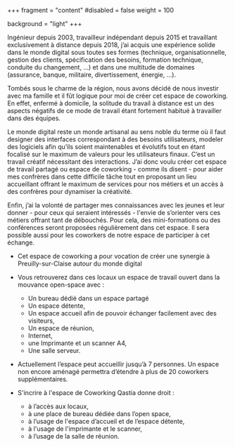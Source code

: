 +++
fragment = "content"
#disabled = false
weight = 100

background = "light"
+++

Ingénieur depuis 2003, travailleur indépendant depuis 2015 et travaillant exclusivement à distance depuis 2018, j’ai acquis une expérience solide dans le monde digital sous toutes ses formes (technique, organisationnelle, gestion des clients, spécification des besoins, formation technique, conduite du changement, …) et dans une multitude de domaines (assurance, banque, militaire, divertissement, énergie, …).

Tombés sous le charme de la région, nous avons décidé de nous investir avec ma famille et il fût logique pour moi de créer cet espace de coworking. En effet, enfermé à domicile, la solitude du travail à distance est un des aspects négatifs de ce mode de travail étant fortement habitué à travailler dans des équipes.

Le monde digital reste un monde artisanal au sens noble du terme où il faut designer des interfaces correspondant à des besoins utilisateurs, modeler des logiciels afin qu’ils soient maintenables et évolutifs tout en étant focalisé sur le maximum de valeurs pour les utilisateurs finaux. C’est un travail créatif nécessitant des interactions.
J’ai donc voulu créer cet espace de travail partagé ou espace de coworking - comme ils disent - pour aider mes confrères dans cette difficile tâche tout en proposant un lieu accueillant offrant le maximum de services pour nos métiers et un accès à des confrères pour dynamiser la créativité.

Enfin, j’ai la volonté de partager mes connaissances avec les jeunes et leur donner - pour ceux qui seraient intéressés - l'envie de s’orienter vers ces métiers offrant tant de débouchés. Pour cela, des mini-formations ou des conférences seront proposées régulièrement dans cet espace. Il sera possible aussi pour les coworkers de notre espace de participer à cet échange.

* Cet espace de coworking a pour vocation de créer une synergie à Preuilly-sur-Claise autour du monde digital
* Vous retrouverez dans ces locaux un espace de travail ouvert dans la mouvance open-space avec :
    * Un bureau dédié dans un espace partagé 
    * Un espace détente,
    * Un espace accueil afin de pouvoir échanger facilement avec des visiteurs,
    * Un espace de réunion,
    * Internet,
    * une Imprimante et un scanner A4,
    * Une salle serveur.
    
   
* Actuellement l’espace peut accueillir jusqu’à 7 personnes. Un espace non encore aménagé permettra d’étendre à plus de 20 coworkers supplémentaires.
* S'incrire à l'espace de Coworking Qastia donne droit :
    * à l’accès aux locaux,
    * à une place de bureau dédiée dans l’open space,
    * à l’usage de l'espace d’accueil et de l’espace détente,
    * à l'usage de l'imprimante et le scanner,
    * à l’usage de la salle de réunion.


